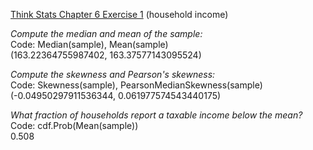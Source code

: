 [Think Stats Chapter 6 Exercise 1](http://greenteapress.com/thinkstats2/html/thinkstats2007.html#toc60) (household income)

*Compute the median and mean of the sample:*  
Code: Median(sample), Mean(sample)  
(163.22364755987402, 163.37577143095524)    

*Compute the skewness and Pearson's skewness:*  
Code: Skewness(sample), PearsonMedianSkewness(sample)  
(-0.04950297911536344, 0.061977574543440175)    

*What fraction of households report a taxable income below the mean?*  
Code: cdf.Prob(Mean(sample))  
0.508
